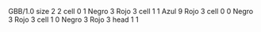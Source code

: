 <gs-board> GBB/1.0
size 2 2
cell 0 1 Negro 3 Rojo 3 
cell 1 1 Azul 9 Rojo 3 
cell 0 0 Negro 3 Rojo 3 
cell 1 0 Negro 3 Rojo 3 
head 1 1
 </gs-board>